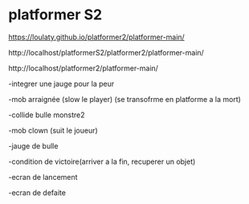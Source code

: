 # platformer S2

https://loulaty.github.io/platformer2/platformer-main/

http://localhost/platformerS2/platformer2/platformer-main/

http://localhost/platformer2/platformer-main/




-integrer une jauge pour la peur 

-mob arraignée (slow le player) (se transofrme en platforme a la mort)

-collide bulle monstre2

-mob clown (suit le joueur)

-jauge de bulle

-condition de victoire(arriver a la fin, recuperer un objet)

-ecran de lancement

-ecran de defaite
